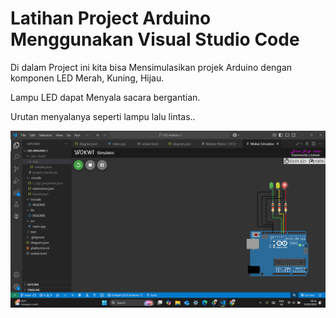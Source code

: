 # Latihan Project Arduino Menggunakan Visual Studio Code

Di dalam Project ini kita bisa Mensimulasikan projek Arduino dengan komponen LED Merah, Kuning, Hijau.

Lampu LED dapat Menyala sacara bergantian.

Urutan menyalanya seperti lampu lalu lintas..



![Screen Shot Projek LED](https://github.com/MuhammadIrfanSidqi/LED-Arduino-1/blob/main/screenshot/Screenshot%20(178).png?raw=true)
